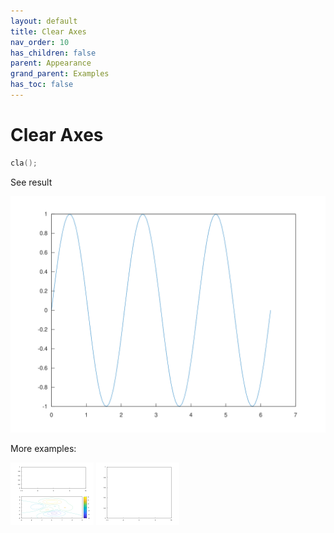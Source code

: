 ```yaml
---
layout: default
title: Clear Axes
nav_order: 10
has_children: false
parent: Appearance
grand_parent: Examples
has_toc: false
---
```

# Clear Axes

```cpp
cla();
```


See result

[![example_cla_1](cla/cla_1.svg)](https://github.com/alandefreitas/matplotplusplus/blob/master/examples/appearance/cla/cla_1.cpp)

More examples:
    
[![example_cla_2](cla/cla_2_thumb.png)](https://github.com/alandefreitas/matplotplusplus/blob/master/examples/appearance/cla/cla_2.cpp)  [![example_cla_3](cla/cla_3_thumb.png)](https://github.com/alandefreitas/matplotplusplus/blob/master/examples/appearance/cla/cla_3.cpp)
  





<!-- Generated with mdsplit: https://github.com/alandefreitas/mdsplit -->
